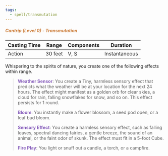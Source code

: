 ```yaml
---
tags:
  - spell/transmutation
---
```

##### *<span style="color:rgb(203, 123, 55)">Cantrip (Level 0) - Transmutation</span>*

| Casting Time | Range   | Components | Duration      |
| ------------ | ------- | ---------- | ------------- |
| Action       | 30 feet | V, S       | Instantaneous |


Whispering to the spirits of nature, you create one of the following effects within range.

> **<span style="color:rgb(134, 93, 187)">Weather Sensor</span>**: You create a Tiny, harmless sensory effect that predicts what the weather will be at your location for the next 24 hours. The effect might manifest as a golden orb for clear skies, a cloud for rain, falling snowflakes for snow, and so on. This effect persists for 1 round. 
> 
> **<span style="color:rgb(134, 93, 187)">Bloom</span>**: You instantly make a flower blossom, a seed pod open, or a leaf bud bloom.  
> 
> **<span style="color:rgb(134, 93, 187)">Sensory Effect</span>**: You create a harmless sensory effect, such as falling leaves, spectral dancing fairies, a gentle breeze, the sound of an animal, or the faint odor of skunk. The effect must fit in a 5-foot Cube.  
> 
> **<span style="color:rgb(134, 93, 187)">Fire Play</span>**: You light or snuff out a candle, a torch, or a campfire.